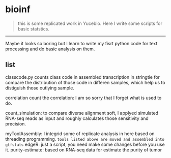 # bioinf
> this is some replicated work in  Yucebio. Here I write some scripts for basic statstics.
------
Maybe it looks so boring but I learn to write my fisrt python code for text processing and do basic analysis on them.

## list
classcode.py counts class code in assembled transcription in stringtie for compare the distribution of those code in differen samples,
which help us to distiguish those outlying sample.

correlation count the correlation: I am so sorry that I forget what is used to do.

count_simulation: to compare diverse alignment soft, I applyed simulated RNA-seq reads as input and roughly calculates those sensitivity and precision.

myToolAssembly: I integrid some of replicate analysis in here based on threading programming.
`tools listed above are moved and assembled into gtfstats`
edgeR: just a script, you need make some changes before you use it.
purity-estimate: based on RNA-seq data for estimate the purity of tumor
